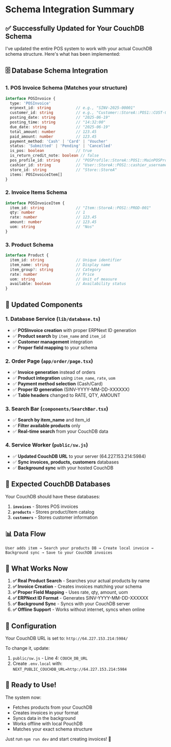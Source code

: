 # Schema Integration Summary

## ✅ **Successfully Updated for Your CouchDB Schema**

I've updated the entire POS system to work with your actual CouchDB schema structure. Here's what has been implemented:

## 🗄️ **Database Schema Integration**

### 1. **POS Invoice Schema** (Matches your structure)
```typescript
interface POSInvoice {
  type: 'POSInvoice'
  erpnext_id: string           // e.g., "SINV-2025-00001"
  customer_id: string          // e.g., "Customer::StoreA::POS1::CUST-00001"
  posting_date: string         // "2025-06-19"
  posting_time: string         // "14:32:00"
  due_date: string             // "2025-06-19"
  total_amount: number         // 123.45
  paid_amount: number          // 123.45
  payment_method: 'Cash' | 'Card' | 'Voucher'
  status: 'Submitted' | 'Pending' | 'Cancelled'
  is_pos: boolean              // true
  is_return_credit_note: boolean // false
  pos_profile_id: string       // "POSProfile::StoreA::POS1::MainPOSProfile"
  cashier_id: string           // "User::StoreA::POS1::cashier_username"
  store_id: string             // "Store::StoreA"
  items: POSInvoiceItem[]
}
```

### 2. **Invoice Items Schema**
```typescript
interface POSInvoiceItem {
  item_id: string              // "Item::StoreA::POS1::PROD-001"
  qty: number                  // 1
  rate: number                 // 123.45
  amount: number               // 123.45
  uom: string                  // "Nos"
}
```

### 3. **Product Schema**
```typescript
interface Product {
  item_id: string              // Unique identifier
  item_name: string            // Display name
  item_group?: string          // Category
  rate: number                 // Price
  uom: string                  // Unit of measure
  available: boolean           // Availability status
}
```

## 🔄 **Updated Components**

### 1. **Database Service** (`lib/database.ts`)
- ✅ **POSInvoice creation** with proper ERPNext ID generation
- ✅ **Product search** by `item_name` and `item_id`
- ✅ **Customer management** integration
- ✅ **Proper field mapping** to your schema

### 2. **Order Page** (`app/order/page.tsx`)
- ✅ **Invoice generation** instead of orders
- ✅ **Product integration** using `item_name`, `rate`, `uom`
- ✅ **Payment method selection** (Cash/Card)
- ✅ **Proper ID generation** (SINV-YYYY-MM-DD-XXXXXX)
- ✅ **Table headers** changed to RATE, QTY, AMOUNT

### 3. **Search Bar** (`components/SearchBar.tsx`)
- ✅ **Search by item_name** and item_id
- ✅ **Filter available products** only
- ✅ **Real-time search** from your CouchDB data

### 4. **Service Worker** (`public/sw.js`)
- ✅ **Updated CouchDB URL** to your server (64.227.153.214:5984)
- ✅ **Sync invoices, products, customers** databases
- ✅ **Background sync** with your hosted CouchDB

## 🎯 **Expected CouchDB Databases**

Your CouchDB should have these databases:

1. **`invoices`** - Stores POS invoices
2. **`products`** - Stores product/item catalog  
3. **`customers`** - Stores customer information

## 📊 **Data Flow**

```
User adds item → Search your products DB → Create local invoice → 
Background sync → Save to your CouchDB invoices
```

## 🚀 **What Works Now**

1. **✅ Real Product Search** - Searches your actual products by name
2. **✅ Invoice Creation** - Creates invoices matching your schema
3. **✅ Proper Field Mapping** - Uses rate, qty, amount, uom
4. **✅ ERPNext ID Format** - Generates SINV-YYYY-MM-DD-XXXXXX
5. **✅ Background Sync** - Syncs with your CouchDB server
6. **✅ Offline Support** - Works without internet, syncs when online

## 🔧 **Configuration**

Your CouchDB URL is set to: `http://64.227.153.214:5984/`

To change it, update:
1. `public/sw.js` - Line 4: `COUCH_DB_URL`
2. Create `.env.local` with: `NEXT_PUBLIC_COUCHDB_URL=http://64.227.153.214:5984`

## 🎉 **Ready to Use!**

The system now:
- Fetches products from your CouchDB
- Creates invoices in your format
- Syncs data in the background
- Works offline with local PouchDB
- Matches your exact schema structure

Just run `npm run dev` and start creating invoices! 🚀 